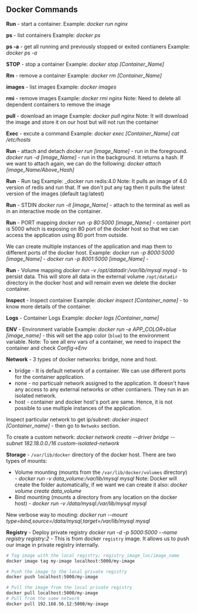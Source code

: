 ## Docker Commands

__Run__ - start a container.
Example: _docker run nginx_

__ps__ - list containers
Example: _docker ps_

__ps -a__ - get all running and previously stopped or exited contianers
Example: _docker ps -a_

__STOP__ - stop a container
Example: _docker stop [Container_Name]_

__Rm__ - remove a container
Example: _docker rm [Container_Name]_

__images__ - list images
Example: _docker images_

__rmi__ - remove images
Example: _docker rmi nginx_
Note: Need to delete all dependent containers to remove the image

__pull__ - download an image
Example: _docker pull nginx_
Note: It will download the image and store it on our host but will  not run the container

__Exec__ - excute a command
Example: _docker exec [Container_Name] cat /etc/hosts_

__Run__ - attach and detach
_docker run [image_Name]_ - run in the foreground.
_docker run -d [image_Name]_ - run in the background. It returns a hash.
If we want to attach again, we can do the following:
_docker attach [image_Name/Above_Hash]_

__Run__ - Run tag
Example: _docker run redis:4.0
Note: It pulls an image of 4.0 version of redis and run that. If we don't put any tag then it pulls the latest version of the images (default tag:latest)

__Run__ - STDIN
_docker run -it [image_Name]_ - attach to the terminal as well as in an interactive mode on the container.

__Run__ - PORT mapping
_docker run -p  80:5000 [image_Name]_ - container port is 5000 which is exposing on 80 port of the docker host so that we can access the application using 80 port from outside.

We can create multiple instances of the application and map them to different  ports of the docker host.
Example: 
_docker run -p  8000:5000 [image_Name]_ - 
_docker run -p  8001:5000 [image_Name]_ - 

__Run__ - Volume mapping
_docker run -v /opt/datadir:/var/lib/mysql mysql_ - to persist data. This will store all data in the external volume `/opt/datadir` directory in the docker host and will remain even we delete the docker container. 

__Inspect__ - Inspect container
Example: _docker inspect [Container_name]_ - to know more details of the container.

__Logs__ - Container Logs
Example: _docker logs [Container_name]_

__ENV__ - Environment variable
Example: _docker run -e APP_COLOR=blue [image_name]_ - this will set the app color (`blue`) to the environment variable.
Note: To see all env vars of  a container, we need to inspect the container and check _Config->Env_

__Network__ - 3 types of docker networks: bridge, none and host.
* bridge - It is default network of a container. We can use different ports for the container application.
* none - no particualr network assigned to the application. It doesn't have any access to any external networks or other contianers. They run in an isolated network.
* host - container and docker host's port are same. Hence, it is not possible to use multiple instances of the application.

Inspect particular network to get ip/subnet: _docker inspect [Container_name]_ - then go to `Netwoks` section.

To create a custom network:
_docker network create --driver bridge --subnet 182.18.0.0./16 custom-isolated-network_

__Storage__ - `/var/lib/docker` directory of the docker host.
There are two types of mounts:
* Volume mounting (mounts from the `/var/lib/docker/volumes` directory) - _docker run -v data_volume:/var/lib/mysql mysql_
Note: Docker will create the folder automatically, if we want we can create it also:
_docker volume create data_volume_
* Bind mounting (mounts a directory from any location on the docker host) - _docker run -v /data/mysql:/var/lib/mysql mysql_

New verbose way to mouting:
_docker run --mount type=bind,source=/data/mysql,target=/var/lib/mysql mysql_

__Registry__ - Deploy private registry
_docker run -d -p 5000:5000 --name registry registry:2_ - This is from docker `registry` image. It allows us to push our image in private registry internally.

```sh
# Tag image with the local registry; registry_image_loc/image_name
docker image tag my-image localhost:5000/my-image

# Push the image to the local private registry
docker push localhost:5000/my-image

# Pull the image from the local private registry
docker pull localhost:5000/my-image
# Pull from the same network
docker pull 192.168.56.12:5000/my-image
```


